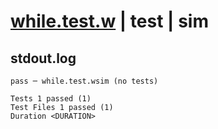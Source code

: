 # [while.test.w](../../../../../examples/tests/valid/while.test.w) | test | sim

## stdout.log
```log
pass ─ while.test.wsim (no tests)
 
Tests 1 passed (1)
Test Files 1 passed (1)
Duration <DURATION>
```


